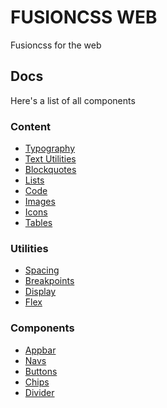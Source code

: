 # FUSIONCSS WEB

Fusioncss for the web

## Docs

Here's a list of all components

### Content

- [Typography](./docs/content/typography.md)
- [Text Utilities](./docs/content/text-utilities.md)
- [Blockquotes](./docs/content/blockquotes.md)
- [Lists](./docs/content/lists.md)
- [Code](./docs/content/code.md)
- [Images](./docs/content/images.md)
- [Icons](./docs/content/icons.md)
- [Tables](./docs/content/tables.md)

### Utilities

- [Spacing](./docs/utilities/spacing.md)
- [Breakpoints](./docs/utilities/breakpoints.md)
- [Display](./docs/utilities/display.md)
- [Flex](./docs/utilities/flex.md)

### Components

- [Appbar](./docs/components/appbar.md)
- [Navs](./docs/components/navs.md)
- [Buttons](./docs/components/buttons.md)
- [Chips](./docs/components/chips.md)
- [Divider](./docs/components/divider.md)
